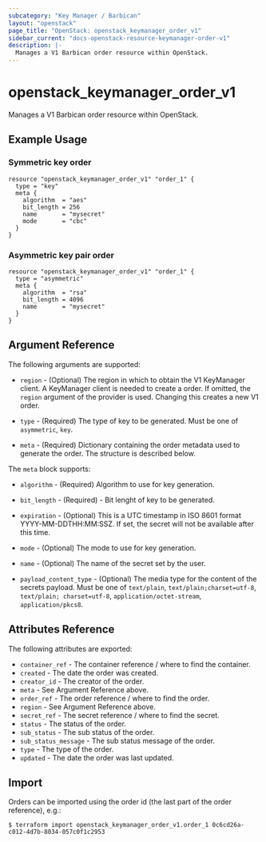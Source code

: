 ```yaml
---
subcategory: "Key Manager / Barbican"
layout: "openstack"
page_title: "OpenStack: openstack_keymanager_order_v1"
sidebar_current: "docs-openstack-resource-keymanager-order-v1"
description: |-
  Manages a V1 Barbican order resource within OpenStack.
---
```


# openstack\_keymanager\_order\_v1

Manages a V1 Barbican order resource within OpenStack.

## Example Usage

### Symmetric key order

```hcl
resource "openstack_keymanager_order_v1" "order_1" {
  type = "key"
  meta {
    algorithm  = "aes"
    bit_length = 256
    name       = "mysecret"
    mode       = "cbc"
  }
}
```

### Asymmetric key pair order

```hcl
resource "openstack_keymanager_order_v1" "order_1" {
  type = "asymmetric"
  meta {
    algorithm  = "rsa"
    bit_length = 4096
    name       = "mysecret"
  }
}
```

## Argument Reference

The following arguments are supported:

* `region` - (Optional) The region in which to obtain the V1 KeyManager client.
    A KeyManager client is needed to create a order. If omitted, the
    `region` argument of the provider is used. Changing this creates a new
    V1 order.

* `type` - (Required) The type of key to be generated. Must be one of `asymmetric`, `key`.

* `meta` - (Required) Dictionary containing the order metadata used to generate the order. The structure is described below.

The `meta` block supports:

* `algorithm` - (Required) Algorithm to use for key generation.

* `bit_length` - (Required) - Bit lenght of key to be generated.

* `expiration` - (Optional) This is a UTC timestamp in ISO 8601 format YYYY-MM-DDTHH:MM:SSZ. If set, the secret will not be available after this time.

* `mode` - (Optional) The mode to use for key generation.

* `name` - (Optional) The name of the secret set by the user.

* `payload_content_type` - (Optional) The media type for the content of the secrets payload. Must be one of `text/plain`, `text/plain;charset=utf-8`, `text/plain; charset=utf-8`, `application/octet-stream`, `application/pkcs8`.

## Attributes Reference

The following attributes are exported:

* `container_ref` - The container reference / where to find the container.
* `created` - The date the order was created.
* `creator_id` - The creator of the order.
* `meta` - See Argument Reference above.
* `order_ref` - The order reference / where to find the order.
* `region` - See Argument Reference above.
* `secret_ref` - The secret reference / where to find the secret.
* `status` - The status of the order.
* `sub_status` - The sub status of the order.
* `sub_status_message` - The sub status message of the order.
* `type` - The type of the order.
* `updated` - The date the order was last updated.

## Import

Orders can be imported using the order id (the last part of the order reference), e.g.:

```
$ terraform import openstack_keymanager_order_v1.order_1 0c6cd26a-c012-4d7b-8034-057c0f1c2953
```
